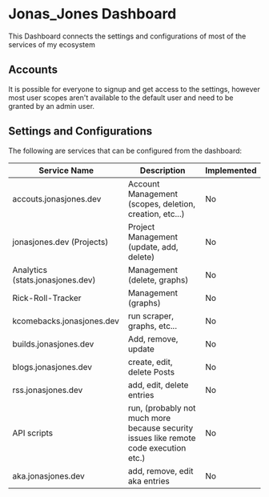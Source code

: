 # Jonas_Jones Dashboard
This Dashboard connects the settings and configurations of most of the services of my ecosystem

## Accounts
It is possible for everyone to signup and get access to the settings, however most user scopes aren't available to the default user and need to be granted by an admin user.

## Settings and Configurations
The following are services that can be configured from the dashboard:

| Service Name | Description | Implemented |
| ------------ | ----------- | ----------- |
| accouts.jonasjones.dev | Account Management (scopes, deletion, creation, etc...) | No |
| jonasjones.dev (Projects) | Project Management (update, add, delete) | No |
| Analytics (stats.jonasjones.dev) | Management (delete, graphs) | No |
| Rick-Roll-Tracker | Management (graphs) | No |
| kcomebacks.jonasjones.dev | run scraper, graphs, etc... | No |
| builds.jonasjones.dev | Add, remove, update | No |
| blogs.jonasjones.dev | create, edit, delete Posts | No |
| rss.jonasjones.dev | add, edit, delete entries | No |
| API scripts | run, (probably not much more because security issues like remote code execution etc.) | No |
| aka.jonasjones.dev | add, remove, edit aka entries | No |
